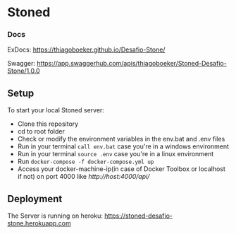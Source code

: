 # Stoned

### Docs

ExDocs: https://thiagoboeker.github.io/Desafio-Stone/

Swagger: https://app.swaggerhub.com/apis/thiagoboeker/Stoned-Desafio-Stone/1.0.0

## Setup

To start your local Stoned server:

  * Clone this repository
  * cd to root folder
  * Check or modify the environment variables in the env.bat and .env files
  * Run in your terminal `call env.bat` case you're in a windows environment
  * Run in your terminal `source .env` case you're in a linux environment
  * Run `docker-compose -f docker-compose.yml up`
  * Access your docker-machine-ip(in case of Docker Toolbox or localhost if not) on port 4000
    like *http://host:4000/api/*

## Deployment

The Server is running on heroku: https://stoned-desafio-stone.herokuapp.com
